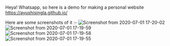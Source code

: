 Heya! Whatsapp, so here is a demo for making a personal website
https://ayushisingla.github.io/

Here are some screenshots of it :- 
![Screenshot from 2020-07-01 17-20-02](https://user-images.githubusercontent.com/62255672/86240620-29a44300-bbbf-11ea-8e1f-f06069236585.png)
![Screenshot from 2020-07-01 17-19-59](https://user-images.githubusercontent.com/62255672/86240624-2b6e0680-bbbf-11ea-8203-6fcb15131d52.png)
![Screenshot from 2020-07-01 17-19-58](https://user-images.githubusercontent.com/62255672/86240626-2c9f3380-bbbf-11ea-9ac4-c2e1fef61946.png)
![Screenshot from 2020-07-01 17-19-55](https://user-images.githubusercontent.com/62255672/86240631-2dd06080-bbbf-11ea-95bf-526d552e40b0.png)

